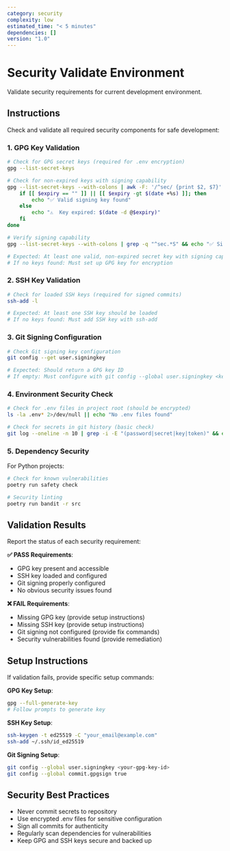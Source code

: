 ```yaml
---
category: security
complexity: low
estimated_time: "< 5 minutes"
dependencies: []
version: "1.0"
---
```


# Security Validate Environment

Validate security requirements for current development environment.

## Instructions

Check and validate all required security components for safe development:

### 1. GPG Key Validation

```bash
# Check for GPG secret keys (required for .env encryption)
gpg --list-secret-keys

# Check for non-expired keys with signing capability
gpg --list-secret-keys --with-colons | awk -F: '/^sec/ {print $2, $7}' | while read type expiry; do
    if [[ $expiry == "" ]] || [[ $expiry -gt $(date +%s) ]]; then
        echo "✅ Valid signing key found"
    else
        echo "⚠️  Key expired: $(date -d @$expiry)"
    fi
done

# Verify signing capability
gpg --list-secret-keys --with-colons | grep -q "^sec.*S" && echo "✅ Signing capability confirmed" || echo "❌ No signing capability"

# Expected: At least one valid, non-expired secret key with signing capability
# If no keys found: Must set up GPG key for encryption
```

### 2. SSH Key Validation  

```bash
# Check for loaded SSH keys (required for signed commits)
ssh-add -l

# Expected: At least one SSH key should be loaded
# If no keys found: Must add SSH key with ssh-add
```

### 3. Git Signing Configuration

```bash
# Check Git signing key configuration
git config --get user.signingkey

# Expected: Should return a GPG key ID
# If empty: Must configure with git config --global user.signingkey <key-id>
```

### 4. Environment Security Check

```bash
# Check for .env files in project root (should be encrypted)
ls -la .env* 2>/dev/null || echo "No .env files found"

# Check for secrets in git history (basic check)
git log --oneline -n 10 | grep -i -E "(password|secret|key|token)" && echo "⚠️  Potential secrets in commit messages"
```

### 5. Dependency Security

For Python projects:

```bash
# Check for known vulnerabilities
poetry run safety check

# Security linting
poetry run bandit -r src
```

## Validation Results

Report the status of each security requirement:

**✅ PASS Requirements**:

- GPG key present and accessible
- SSH key loaded and configured  
- Git signing properly configured
- No obvious security issues found

**❌ FAIL Requirements**:

- Missing GPG key (provide setup instructions)
- Missing SSH key (provide setup instructions)
- Git signing not configured (provide fix commands)
- Security vulnerabilities found (provide remediation)

## Setup Instructions

If validation fails, provide specific setup commands:

**GPG Key Setup**:

```bash
gpg --full-generate-key
# Follow prompts to generate key
```

**SSH Key Setup**:

```bash
ssh-keygen -t ed25519 -C "your_email@example.com"
ssh-add ~/.ssh/id_ed25519
```

**Git Signing Setup**:

```bash
git config --global user.signingkey <your-gpg-key-id>
git config --global commit.gpgsign true
```

## Security Best Practices

- Never commit secrets to repository
- Use encrypted .env files for sensitive configuration
- Sign all commits for authenticity
- Regularly scan dependencies for vulnerabilities
- Keep GPG and SSH keys secure and backed up
